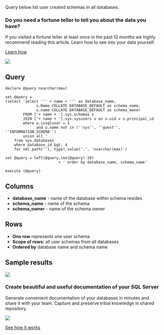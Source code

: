 Query below list user created schemas in all databases.

### Do you need a fortune teller to tell you about the data you have?

If you visited a fortune teller at least once in the past 12 months we highly recommend reading this article. Learn how to see into your data yourself.

[Learn how](https://dataedo.com/blog/confused-when-trying-to-work-with-databases?cta=kb-query-fairy)

[![](https://dataedo.com/asset/img/markdown/docs/test-article/d36a7df6380a23152f19389890296cdc.png)](https://dataedo.com/blog/confused-when-trying-to-work-with-databases?cta=kb-query-fairy)

## Query

```
declare @query nvarchar(max)

set @query = 
(select 'select ''' + name + ''' as database_name,
              s.Name COLLATE DATABASE_DEFAULT as schema_name,
              u.name COLLATE DATABASE_DEFAULT as schema_owner 
        FROM ['+ name + '].sys.schemas s
        JOIN ['+ name + '].sys.sysusers u on u.uid = s.principal_id
        where u.issqluser = 1
              and u.name not in (''sys'', ''guest'', ''INFORMATION_SCHEMA'')
        union all '
    from sys.databases 
    where database_id &gt; 4
    for xml path(''), type).value('.', 'nvarchar(max)')

set @query = left(@query,len(@query)-10) 
                        + ' order by database_name, schema_name'

execute (@query)
```

## Columns

-   **database\_name** - name of the database within schema resides
-   **schema\_name** - name of the schema
-   **schema\_owner** - name of the schema owner

## Rows

-   **One row** represents one user schema
-   **Scope of rows:** all user schemas from all databases
-   **Ordered by** database name and schema name

## Sample results

![](https://dataedo.com/asset/img/kb/query/sql-server/user_schemas_all_databases.png)

### Create beautiful and useful documentation of your SQL Server

Generate convenient documentation of your databases in minutes and share it with your team. Capture and preserve tribal knowledge in shared repository.

[![](https://dataedo.com/asset/img/markdown/docs/test-article/30c11fa4b210f11740f56e85ca8bf9c6.gif)](https://demo.dataedo.com/)

[See how it works](https://demo.dataedo.com/)